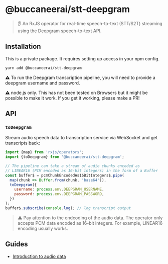 # @buccaneerai/stt-deepgram
> 👂 An RxJS operator for real-time speech-to-text (STT/S2T) streaming using the Deepgram speech-to-text API.

## Installation
This is a private package. It requires setting up access in your npm config.

```bash
yarn add @buccaneerai/stt-deepgram
```

⚠️ To run the Deepgram transcription pipeline, you will need to provide a deepgram username and password.

⚠️ node.js only. This has not been tested on Browsers but it might be possible to make it work.  If you get it working, please make a PR!

## API

### `toDeepgram`
Stream audio speech data to transcription service via WebSocket and get transcripts back:
```js
import {map} from 'rxjs/operators';
import {toDeepgram} from '@buccaneerai/stt-deepgram';

// The pipeline can take a stream of audio chunks encoded as 
// LINEAR16 (PCM encoded as 16-bit integers) in the form of a Buffer
const buffer$ = pcmChunkEncodedAs16BitIntegers$.pipe(
  map(chunk => Buffer.from(chunk, 'base64')),
  toDeepgram({
    username: process.env.DEEPGRAM_USERNAME,
    password: process.env.DEEPGRAM_PASSWORD,
  })
);
buffer$.subscribe(console.log); // log transcript output
```

> ⚠️ Pay attention to the endcoding of the audio data.  The operator only accepts PCM data encoded as 16-bit integers. For example, LINEAR16 encoding usually works.

## Guides
- [Introduction to audio data](https://developer.mozilla.org/en-US/docs/Web/Media/Formats/Audio_concepts)